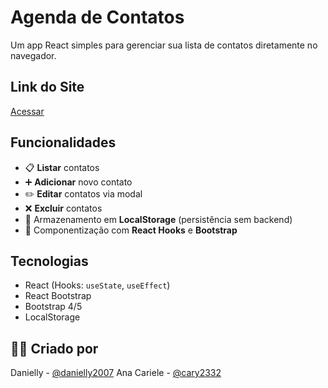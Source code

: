 # Agenda de Contatos
 
Um app React simples para gerenciar sua lista de contatos diretamente no navegador.

## Link do Site
[Acessar](https://danielly2007.github.io/agenda-contatos/)

## Funcionalidades
 
- 📋 **Listar** contatos  
- ➕ **Adicionar** novo contato  
- ✏️ **Editar** contatos via modal  
- ❌ **Excluir** contatos  
- 💾 Armazenamento em **LocalStorage** (persistência sem backend)  
- 🧩 Componentização com **React Hooks** e **Bootstrap**
 
## Tecnologias
 
- React (Hooks: `useState`, `useEffect`)  
- React Bootstrap  
- Bootstrap 4/5  
- LocalStorage  
 
## 👩‍💻 Criado por

Danielly - [@danielly2007](https://github.com/danielly2007)
Ana Cariele - [@cary2332](https://github.com/cary2332)
